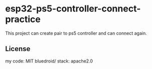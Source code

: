 # esp32-ps5-controller-connect-practice

This project can create pair to ps5 controller and can connect again.

## License

my code: MIT
bluedroid/ stack: apache2.0
